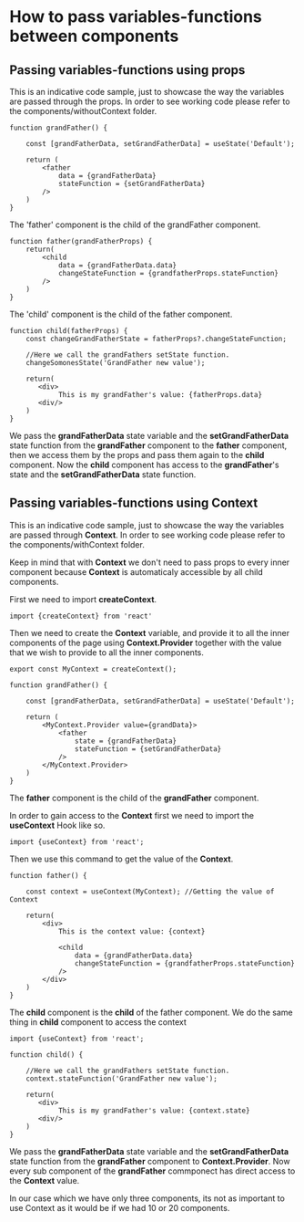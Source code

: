 # How to pass variables-functions between components #

## Passing variables-functions using props ##

This is an indicative code sample, just to showcase the way the variables are passed through the props. In order to see working code please refer to the components/withoutContext folder.

```
function grandFather() {
    
    const [grandFatherData, setGrandFatherData] = useState('Default');

    return (
        <father 
            data = {grandFatherData} 
            stateFunction = {setGrandFatherData} 
        />
    )
}
```

The 'father' component is the child of the grandFather component.

```
function father(grandFatherProps) {
    return(
        <child 
            data = {grandFatherData.data} 
            changeStateFunction = {grandfatherProps.stateFunction}        
        />
    )
}
```

The 'child' component is the child of the father component.

```
function child(fatherProps) {
    const changeGrandFatherState = fatherProps?.changeStateFunction;

    //Here we call the grandFathers setState function.
    changeSomonesState('GrandFather new value');

    return(
       <div>
            This is my grandFather's value: {fatherProps.data}
       <div/>
    )
}
```
We pass the **grandFatherData** state variable and the **setGrandFatherData** state function from the **grandFather** component to the **father** component, then we access them by the props and pass them again to the **child** component. Now the **child** component has access to the **grandFather**'s state and the **setGrandFatherData** state function.




## Passing variables-functions using Context ##

This is an indicative code sample, just to showcase the way the variables are passed through **Context**. In order to see working code please refer to the components/withContext folder.




Keep in mind that with **Context** we don't need to pass props to every inner component because **Context** is automaticaly accessible by all child components. 

First we need to import **createContext**.
```
import {createContext} from 'react'
```



Then we need to create the **Context** variable, and provide it to all the inner components of the page using **Context.Provider** together with the value that we wish to provide to all the inner components. 
```
export const MyContext = createContext();

function grandFather() {
    
    const [grandFatherData, setGrandFatherData] = useState('Default');

    return (
        <MyContext.Provider value={grandData}>
            <father 
                state = {grandFatherData} 
                stateFunction = {setGrandFatherData} 
            />
        </MyContext.Provider>    
    )
}
```



The **father** component is the child of the **grandFather** component. 

In order to gain access to the **Context** first we need to import  the **useContext** Hook like so.

```
import {useContext} from 'react';
```
Then we use this command to get the value of the **Context**.
```
function father() {

    const context = useContext(MyContext); //Getting the value of Context

    return(
        <div>
            This is the context value: {context}

            <child 
                data = {grandFatherData.data} 
                changeStateFunction = {grandfatherProps.stateFunction}        
            />
        </div>
    )
}
```



The **child** component is the **child** of the father component. We do the same thing in **child** component to access the context

```
import {useContext} from 'react';

function child() {

    //Here we call the grandFathers setState function.
    context.stateFunction('GrandFather new value');

    return(
       <div>
            This is my grandFather's value: {context.state}
       <div/>
    )
}
```




We pass the **grandFatherData** state variable and the **setGrandFatherData** state function from the **grandFather** component to **Context.Provider**. Now every sub component of the **grandFather** commponect has direct access to the **Context** value.

In our case which we have only three components, its not as important to use Context as it would be if we had 10 or 20 components. 



